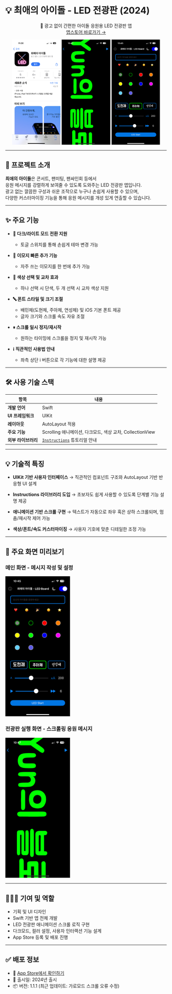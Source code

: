 # 💡 최애의 아이돌 - LED 전광판 (2024)

<div align="center">

📱 광고 없이 간편한 아이돌 응원용 LED 전광판 앱  
[앱스토어 바로가기 →](https://apps.apple.com/kr/app/your-app-id)

<img src="./assets/img/led2.png" width="30%" />
<img src="./assets/img/led3.png" width="30%" />
<img src="./assets/img/led4.png" width="30%" />

</div>

---

## 📝 프로젝트 소개

**최애의 아이돌**은 콘서트, 팬미팅, 팬싸인회 등에서  
응원 메시지를 강렬하게 보여줄 수 있도록 도와주는 LED 전광판 앱입니다.  
광고 없는 깔끔한 구성과 쉬운 조작으로 누구나 손쉽게 사용할 수 있으며,  
다양한 커스터마이징 기능을 통해 응원 메시지를 개성 있게 연출할 수 있습니다.

---

## ✨ 주요 기능

- **🎉 다크/라이트 모드 전환 지원**

  - 토글 스위치를 통해 손쉽게 테마 변경 가능

- **📌 이모지 빠른 추가 기능**

  - 자주 쓰는 이모지를 한 번에 추가 가능

- **🎨 색상 선택 및 교차 효과**

  - 하나 선택 시 단색, 두 개 선택 시 교차 색상 지원

- **🔤 폰트 스타일 및 크기 조절**

  - 배민체(도현체, 주아체, 연성체) 및 iOS 기본 폰트 제공
  - 글자 크기와 스크롤 속도 자유 조절

- **⏸ 스크롤 일시 정지/재시작**

  - 원하는 타이밍에 스크롤을 정지 및 재시작 가능

- **ℹ️ 직관적인 사용법 안내**
  - 좌측 상단 i 버튼으로 각 기능에 대한 설명 제공

---

## 🛠️ 사용 기술 스택

| 항목                | 내용                                                                    |
| ------------------- | ----------------------------------------------------------------------- |
| **개발 언어**       | Swift                                                                   |
| **UI 프레임워크**   | UIKit                                                                   |
| **레이아웃**        | AutoLayout 적용                                                         |
| **주요 기능**       | Scrolling 애니메이션, 다크모드, 색상 교차, CollectionView               |
| **외부 라이브러리** | [`Instructions`](https://github.com/ephread/Instructions) 튜토리얼 안내 |

---

## 💡 기술적 특징

- **UIKit 기반 사용자 인터페이스**
  → 직관적인 컴포넌트 구조와 AutoLayout 기반 반응형 UI 설계

- **Instructions 라이브러리 도입**
  → 초보자도 쉽게 사용할 수 있도록 단계별 기능 설명 제공

- **애니메이션 기반 스크롤 구현**
  → 텍스트가 자동으로 좌우 혹은 상하 스크롤되며, 멈춤/재시작 제어 가능

- **색상/폰트/속도 커스터마이징**
  → 사용자 기호에 맞춘 디테일한 조정 가능

---

## 📱 주요 화면 미리보기

### 메인 화면 - 메시지 작성 및 설정

<img src="./assets/img/led4.png" width="40%" />

### 전광판 실행 화면 - 스크롤링 응원 메시지

<img src="./assets/img/led3.png" width="40%" />

---

## 🙋🏻‍♂️ 기여 및 역할

- 기획 및 UI 디자인
- Swift 기반 앱 전체 개발
- LED 전광판 애니메이션 스크롤 로직 구현
- 다크모드, 컬러 설정, 사용자 인터랙션 기능 설계
- App Store 등록 및 배포 진행

---

## ✅ 배포 정보

- 📱 [App Store에서 확인하기](https://apps.apple.com/kr/app/%EC%B5%9C%EC%95%A0%EC%9D%98-%EC%95%84%EC%9D%B4%EB%8F%8C/id6470147565)
- 📅 출시일: 2024년 출시
- 📦 버전: 1.1.1 (최근 업데이트: 가로모드 스크롤 오류 수정)
